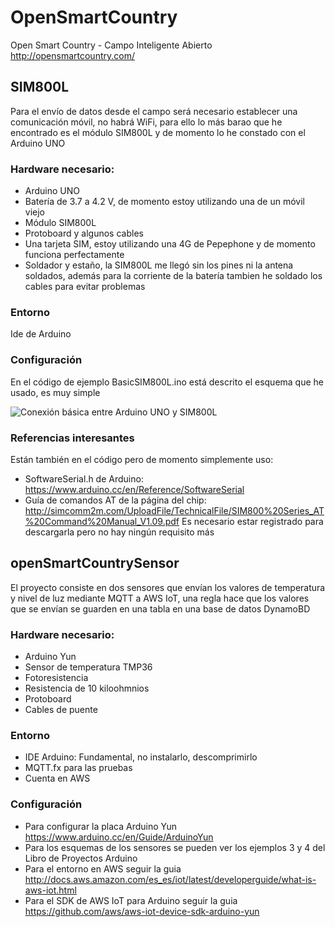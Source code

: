 # OpenSmartCountry
Open Smart Country - Campo Inteligente Abierto
http://opensmartcountry.com/

## SIM800L
Para el envío de datos desde el campo será necesario establecer una comunicación móvil, no habrá WiFi, para ello lo más barao que he encontrado es el módulo SIM800L y de momento lo he constado con el Arduino UNO
### Hardware necesario:
* Arduino UNO
* Batería de 3.7 a 4.2 V, de momento estoy utilizando una de un móvil viejo
* Módulo SIM800L 
* Protoboard y algunos cables
* Una tarjeta SIM, estoy utilizando una 4G de Pepephone y de momento funciona perfectamente
* Soldador y estaño, la SIM800L me llegó sin los pines ni la antena soldados, además para la corriente de la batería tambien he soldado los cables para evitar problemas

### Entorno
Ide de Arduino

### Configuración
En el código de ejemplo BasicSIM800L.ino está descrito el esquema que he usado, es muy simple

![Conexión básica entre Arduino UNO y SIM800L](https://raw.githubusercontent.com/teanocrata/OpenSmartCountry/master/Arduino/SIM800L/BasicSIM800L/IMG_20160504_201456.jpg "Conexión básica entre Arduino UNO y SIM800L")

### Referencias interesantes
Están también en el código pero de momento simplemente uso:
* SoftwareSerial.h de Arduino: https://www.arduino.cc/en/Reference/SoftwareSerial
* Guía de comandos AT de la página del chip: http://simcomm2m.com/UploadFile/TechnicalFile/SIM800%20Series_AT%20Command%20Manual_V1.09.pdf Es necesario estar registrado para descargarla pero no hay ningún requisito más


## openSmartCountrySensor
El proyecto consiste en dos sensores que envían los valores de temperatura y nivel de luz mediante MQTT a AWS IoT, una regla hace que los valores que se envían se guarden en una tabla en una base de datos DynamoBD

### Hardware necesario:
* Arduino Yun
* Sensor de temperatura TMP36
* Fotoresistencia
* Resistencia de 10 kiloohmnios
* Protoboard
* Cables de puente
 
### Entorno
* IDE Arduino: Fundamental, no instalarlo, descomprimirlo
* MQTT.fx para las pruebas
* Cuenta en AWS

### Configuración
* Para configurar la placa Arduino Yun https://www.arduino.cc/en/Guide/ArduinoYun
* Para los esquemas de los sensores se pueden ver los ejemplos 3 y 4 del Libro de Proyectos Arduino
* Para el entorno en AWS seguir la guia http://docs.aws.amazon.com/es_es/iot/latest/developerguide/what-is-aws-iot.html
* Para el SDK de AWS IoT para Arduino seguir la guia https://github.com/aws/aws-iot-device-sdk-arduino-yun

